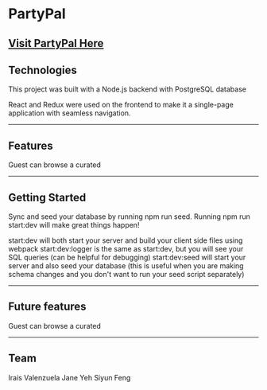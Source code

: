 # PartyPal

## [Visit PartyPal Here](https://partypal.onrender.com/)

## Technologies

This project was built with a Node.js backend with PostgreSQL database

React and Redux were used on the frontend to make it a single-page application with seamless navigation.

---

## Features

Guest can browse a curated

---

## Getting Started

Sync and seed your database by running npm run seed. Running npm run start:dev will make great things happen!

start:dev will both start your server and build your client side files using webpack
start:dev:logger is the same as start:dev, but you will see your SQL queries (can be helpful for debugging)
start:dev:seed will start your server and also seed your database (this is useful when you are making schema changes and you don't want to run your seed script separately)

---

## Future features

Guest can browse a curated

---

## Team

Irais Valenzuela
Jane Yeh
Siyun Feng
